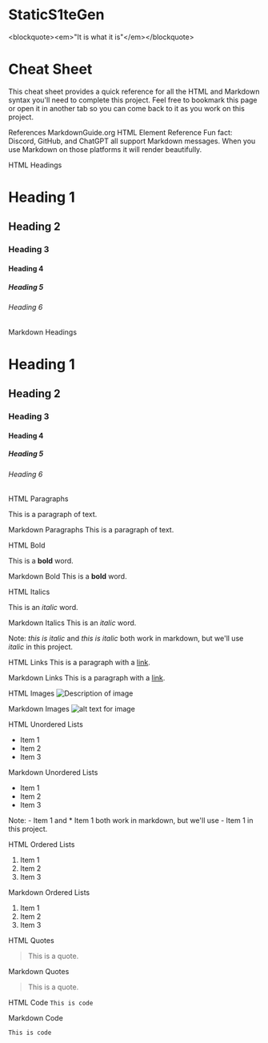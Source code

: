 # StaticS1teGen
&lt;blockquote>&lt;em>"It is what it is"&lt;/em>&lt;/blockquote>

# **Cheat Sheet**
This cheat sheet provides a quick reference for all the HTML and Markdown syntax you'll need to complete this project. Feel free to bookmark this page or open it in another tab so you can come back to it as you work on this project.

References
MarkdownGuide.org
HTML Element Reference
Fun fact: Discord, GitHub, and ChatGPT all support Markdown messages. When you use Markdown on those platforms it will render beautifully.

HTML Headings
<h1>Heading 1</h1>
<h2>Heading 2</h2>
<h3>Heading 3</h3>
<h4>Heading 4</h4>
<h5>Heading 5</h5>
<h6>Heading 6</h6>

Markdown Headings
# Heading 1

## Heading 2

### Heading 3

#### Heading 4

##### Heading 5

###### Heading 6

HTML Paragraphs
<p>This is a paragraph of text.</p>

Markdown Paragraphs
This is a paragraph of text.

HTML Bold
<p>This is a <b>bold</b> word.</p>

Markdown Bold
This is a **bold** word.

HTML Italics
<p>This is an <i>italic</i> word.</p>

Markdown Italics
This is an _italic_ word.

Note: *this is italic* and _this is italic_ both work in markdown, but we'll use _italic_ in this project.

HTML Links
This is a paragraph with a <a href="https://www.google.com">link</a>.

Markdown Links
This is a paragraph with a [link](https://www.google.com).

HTML Images
<img src="url/of/image.jpg" alt="Description of image" />

Markdown Images
![alt text for image](url/of/image.jpg)

HTML Unordered Lists
<ul>
  <li>Item 1</li>
  <li>Item 2</li>
  <li>Item 3</li>
</ul>

Markdown Unordered Lists
- Item 1
- Item 2
- Item 3

Note: - Item 1 and * Item 1 both work in markdown, but we'll use - Item 1 in this project.

HTML Ordered Lists
<ol>
  <li>Item 1</li>
  <li>Item 2</li>
  <li>Item 3</li>
</ol>

Markdown Ordered Lists
1. Item 1
2. Item 2
3. Item 3

HTML Quotes
<blockquote>This is a quote.</blockquote>

Markdown Quotes
> This is a quote.

HTML Code
<code>This is code</code>

Markdown Code
```
This is code
```